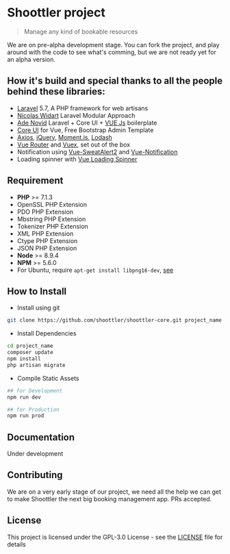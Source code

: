 # Shoottler project

> Manage any kind of bookable resources

We are on pre-alpha development stage. You can fork the project, and play around with the code to see what's comming, but we are not ready yet for an alpha version.

## How it's build and special thanks to all the people behind these libraries:
* [Laravel][laravel] 5.7, A PHP framework for web artisans
* [Nicolas Widart][Nwidart] Laravel Modular Approach
* [Ade Novid][Ade-Novid] Laravel + Core UI + [VUE Js][vuejs] boilerplate
* [Core UI][coreui] for Vue, Free Bootstrap Admin Template
* [Axios][axios], [jQuery][jquery], [Moment.js][moment], [Lodash][lodash]
* [Vue Router][vue-router] and [Vuex][vuex], set out of the box
* Notification using [Vue-SweatAlert2][vue-sweatalert2] and [Vue-Notification][vue-notification]
* Loading spinner with [Vue Loading Spinner][vue-loading-spinner]

## Requirement
* **PHP** >= 7.1.3
* OpenSSL PHP Extension
* PDO PHP Extension
* Mbstring PHP Extension
* Tokenizer PHP Extension
* XML PHP Extension
* Ctype PHP Extension
* JSON PHP Extension
* **Node** >= 8.9.4
* **NPM** >= 5.6.0
* For Ubuntu, require `apt-get install libpng16-dev`, [see](https://github.com/imagemin/imagemin-mozjpeg/issues/28)

## How to Install

* Install using git
```bash
git clone https://github.com/shoottler/shoottler-core.git project_name
```
* Install Dependencies
```bash
cd project_name
composer update
npm install
php artisan migrate
```
* Compile Static Assets
```bash
## for Development
npm run dev

## for Production
npm run prod

```
## Documentation
Under development

## Contributing
We are on a very early stage of our project, we need all the help we can get to make Shoottler the next big booking management app.
PRs accepted.

## License
This project is licensed under the GPL-3.0 License - see the [LICENSE](LICENSE) file for details

[laravel]: https://laravel.com
[Ade-Novid]: https://github.com/adenvt/laravel-coreui-vue
[vuejs]: https://vuejs.org/
[Nwidart]: https://github.com/nWidart/laravel-modules
[coreui]: https://coreui.io
[axios]: https://github.com/axios/axios
[jquery]: https://jquery.com/
[lodash]: https://lodash.com/
[moment]: https://momentjs.com/
[vue-router]: https://router.vuejs.org/
[vuex]: https://vuex.vuejs.org/
[vue-sweatalert2]: https://github.com/avil13/vue-sweetalert2
[vue-notification]: http://vue-notification.yev.io/
[vue-loading-spinner]: https://nguyenvanduocit.github.io/vue-loading-spinner/
[docker-compose]: https://docs.docker.com/compose/
